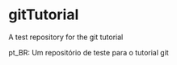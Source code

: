 gitTutorial
===========

A test repository for the git tutorial

pt_BR: Um repositório de teste para o tutorial git
